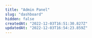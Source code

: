 ```yaml
---
title: "Admin Panel"
slug: "dashboard"
hidden: false
createdAt: "2022-12-03T16:51:30.827Z"
updatedAt: "2022-12-03T16:54:23.859Z"
---
```

